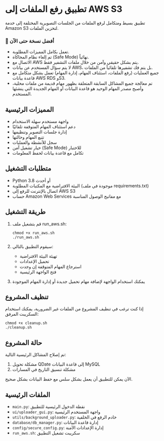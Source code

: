 # تطبيق رفع الملفات إلى AWS S3

تطبيق بسيط ومتكامل لرفع الملفات من الجلسات التصويرية المختلفة إلى خدمة Amazon S3 لتخزين الملفات.

### 🚀 أفضل نسخة حتى الآن

- تعمل بكامل المميزات المطلوبة.
- تم إلغاء نظام المحاكاة (Safe Mode) نهائياً.
- الاتصال مع AWS يتم بشكل حقيقي وآمن من خلال ملفات التشفير فقط.
- لا يتم سؤال المستخدم عن بيانات AWS، بل يتم فك تشفيرها تلقائياً من الملفات.
- جميع العمليات (رفع الملفات، استئناف المهام، إدارة المهام) تعمل بشكل متكامل مع قاعدة بيانات AWS RDS وS3.
- تم معالجة جميع المشاكل السابقة المتعلقة بظهور مهام قديمة من ملفات محلية، وأصبح مصدر المهام الوحيد هو قاعدة البيانات أو المهام الجديدة التي ينشئها المستخدم.

## المميزات الرئيسية

- واجهة مستخدم سهلة الاستخدام
- دعم استئناف المهام المتوقفة تلقائيًا
- إدارة جلسات التصوير وتنظيمها
- تتبع المهام وحالتها
- سجل للأنشطة والعمليات
- خيار تشغيل آمن (Safe Mode) للاختبار
- تكامل مع قاعدة بيانات لحفظ المعلومات

## متطلبات التشغيل

- Python 3.8 أو أحدث
- البيئة الافتراضية مع المكتبات المطلوبة (موجودة في ملف requirements.txt)
- اتصال بالإنترنت للرفع إلى AWS S3
- حساب Amazon Web Services مع مفاتيح الوصول المناسبة

## طريقة التشغيل

1. قم بتشغيل ملف run_aws.sh:
   ```
   chmod +x run_aws.sh
   ./run_aws.sh
   ```

2. سيقوم التطبيق بالتالي:
   - تهيئة البيئة الافتراضية
   - تحميل الإعدادات
   - استرجاع المهام المتوقفة إن وجدت
   - فتح الواجهة الرئيسية

3. يمكنك استخدام الواجهة لإضافة مهام تحميل جديدة أو إدارة المهام الموجودة

## تنظيف المشروع

إذا كنت ترغب في تنظيف المشروع من الملفات غير الضرورية، يمكنك استخدام السكريبت المرفق:
```
chmod +x cleanup.sh
./cleanup.sh
```

## حالة المشروع

تم إصلاح المشاكل الرئيسية التالية:
1. مشكلة تحويل QDate إلى قاعدة البيانات MySQL
2. مشكلة تنسيق التاريخ في المسارات

الآن يمكن للتطبيق أن يعمل بشكل سلس مع حفظ البيانات بشكل صحيح.

## الملفات الرئيسية

- `main.py`: نقطة الدخول الرئيسية للتطبيق
- `ui/uploader_gui.py`: واجهة المستخدم الرئيسية
- `utils/background_uploader.py`: خادم الرفع في الخلفية
- `database/db_manager.py`: إدارة قاعدة البيانات
- `config/secure_config.py`: إدارة الإعدادات الآمنة
- `run_aws.sh`: سكريبت تشغيل التطبيق 